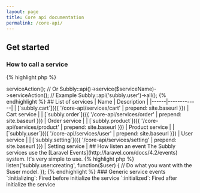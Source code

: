 ```yaml
---
layout: page
title: Core api documentation
permalink: /core-api/
---
```


## Get started

### How to call a service

{% highlight php %}
<?php

use Subbly\Subbly;

Subbly::api($serviceName)->serviceAction();
// Or
Subbly::api()->service($serviceName)->serviceAction();

// Example
Subbly::api('subbly.user')->all();
{% endhighlight %}

## List of services

| Name | Description |
|------|-------------|
| [`subbly.cart`]({{ '/core-api/services/cart' | prepend: site.baseurl }}) | Cart service |
| [`subbly.order`]({{ '/core-api/services/order' | prepend: site.baseurl }}) | Order service |
| [`subbly.product`]({{ '/core-api/services/product' | prepend: site.baseurl }}) | Product service |
| [`subbly.user`]({{ '/core-api/services/user' | prepend: site.baseurl }}) | User service |
| [`subbly.setting`]({{ '/core-api/services/setting' | prepend: site.baseurl }}) | Setting service |

## How listen an event

The Subbly services use the [Laravel Events](http://laravel.com/docs/4.2/events) system. It's very simple to use.

{% highlight php %}
<?php

Subbly::events()->listen('subbly.user:creating', function($user) {
    // Do what you want with the $user model.
});
{% endhighlight %}

### Generic service events

`:initializing`: Fired before initialize the service  
`:initialized`: Fired after initialize the service
